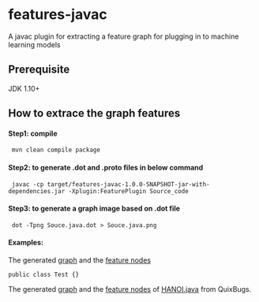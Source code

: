 # features-javac
A javac plugin for extracting a feature graph for plugging in to machine learning models

## Prerequisite
JDK 1.10+



## How to extrace the graph features

#### Step1: compile
```
 mvn clean compile package
```

#### Step2: to generate .dot and .proto files in below command
``` 
 javac -cp target/features-javac-1.0.0-SNAPSHOT-jar-with-dependencies.jar -Xplugin:FeaturePlugin Source_code 

```

#### Step3: to generate a graph image based on .dot file
```
 dot -Tpng Souce.java.dot > Souce.java.png
```

#### Examples:
The generated [graph](https://github.com/kth-tcs/features-javac/blob/master/examples/example1.java.png) and the [feature nodes](https://github.com/kth-tcs/features-javac/blob/master/examples/example1.feature.node.txt)
```
public class Test {}
```



The generated [graph](https://github.com/kth-tcs/features-javac/blob/master/examples/HANOI.java.png) and the [feature nodes]() of [HANOI.java]() from QuixBugs.
